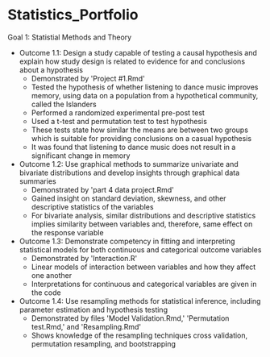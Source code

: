 # Statistics_Portfolio
Goal 1: Statistial Methods and Theory
  - Outcome 1.1: Design a study capable of testing a causal hypothesis and explain how study design is related to evidence for and conclusions about a hypothesis
    + Demonstrated by 'Project #1.Rmd'
    + Tested the hypothesis of whether listening to dance music improves memory, using data on a population from a hypothetical community, called the Islanders
    + Performed a randomized experimental pre-post test 
    + Used a t-test and permutation test to test hypothesis
    + These tests state how similar the means are between two groups which is suitable for providing conclusions on a casual hypothesis
    + It was found that listening to dance music does not result in a significant change in memory
  - Outcome 1.2: Use graphical methods to summarize univariate and bivariate distributions and develop insights through graphical data summaries
    + Demonstrated by 'part 4 data project.Rmd'
    + Gained insight on standard deviation, skewness, and other descriptive statistics of the variables
    + For bivariate analysis, similar distributions and descriptive statistics implies similarity between variables and, therefore, same effect on the response variable
  - Outcome 1.3: Demonstrate competency in fitting and interpreting statistical models for both continuous and categorical outcome variables
    + Demonstrated by 'Interaction.R'
    + Linear models of interaction between variables and how they affect one another
    + Interpretations for continuous and categorical variables are given in the code
  - Outcome 1.4: Use resampling methods for statistical inference, including parameter estimation and hypothesis testing
    + Demonstrated by files 'Model Validation.Rmd,' 'Permutation test.Rmd,' and 'Resampling.Rmd'
    + Shows knowledge of the resampling techniques cross validation, permutation resampling, and bootstrapping
